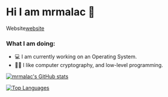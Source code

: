 # Hi I am mrmalac 👋

Website[website](https://mrmalac.com)

### What I am doing:
- 💻 I am currently working on an Operating System.
- 👍🏻 I like computer cryptography, and low-level programming.

[![mrmalac's GitHub stats](https://github-readme-stats.vercel.app/api?username=mrmalac&theme=dark)](https://github.com/anuraghazra/github-readme-stats)

[![Top Languages](https://github-readme-stats.vercel.app/api/top-langs/?username=mrmalac&theme=dark)](https://github.com/anuraghazra/github-readme-stats)

<!--
**mrmalac/mrmalac** is a ✨ _special_ ✨ repository because its `README.md` (this file) appears on your GitHub profile.
